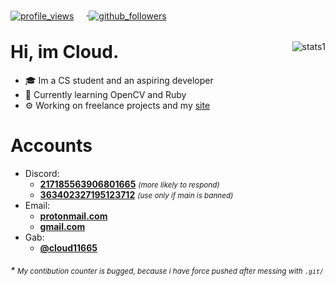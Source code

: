 <div class=root>
  <div class=badges align=left>
      <a href=https://github.com/Cloud11665>
        <img
         alt=profile_views
         align=center
         style="margin-right: 20px; margin-bottom: -10px"
         src=https://komarev.com/ghpvc/?username=Cloud11665&style=flat&color=brightgreen>
      </a> <!--
      <a href=https://steamcommunity.com/id/Cloud2137>
        <img
         alt=steam
         align=center
         style="margin-right: 20px; margin-bottom: -10px"
         src=https://img.shields.io/static/v1?label=Steam&message=Cloud11665&logo=steam&style=flat=>
      </a> -->
      <a href=https://github.com/Cloud11665>
        <img
         alt=github_followers
         align=center
         style="margin-right: 20px; margin-bottom: -10px"
         src=https://img.shields.io/github/followers/Cloud11665?style=social&label=Github&logo=github>
      </a>
      <!--
      <a href=https://twitter.com/cloud11665>
        <img
         alt=twitter_follow
         align=center
         style="margin-right: 20px; margin-bottom: -10px"
         src=https://img.shields.io/twitter/follow/Cloud11665?style=social&label=Twitter&logo=twitter&color=lightgray>
      </a>
      -->
  </div>
    <div class=stats>
        <img
         alt=stats1
         align=right
         style="object-fit: none; object-position: 0 -50px;"
         src=https://github-readme-stats.vercel.app/api?username=Cloud11665&count_private=true&show_icons=true&theme=gradient&bg_color=45,E76344,904E95&title_color=FFFFFF&text_color=FFFFFF&icon_color=FFFFFF>
      <h1>Hi, im Cloud.</h1>
      <ul>
        <li>🎓 Im a CS student and an aspiring developer</li>
        <li>📖 Currently learning OpenCV and Ruby</li>
        <li>⚙️ Working on freelance projects and my <a href=https://sabat.dev target="_blank" title=sabat.dev>site</a></li>
      </ul>
    </div>
    <!--<div class=langs align=center>
      <p></p>
      <br>
        <a href=https://github.com/Cloud11665>
          <img
          style="object-fit: none; object-position: 0 25px;"
          src=https://github-readme-stats.vercel.app/api/top-langs/?username=Cloud11665&theme=onedark&layout=default&card_width=600>
        </a>
      </br>
    </div>-->
<h1>Accounts</h1>
<ul>
  <li>
    Discord:
    <ul>
      <li>
        <a href="https://discord.gg/"><b>217185563906801665</b></a> <small><i>(more likely to respond)</i></small>
      </li>
      <li>
        <a href="https://discord.gg/"><b>363402327195123712</b></a> <small><i>(use only if main is banned)</i></small>
      </li>
    </ul>
  </li>
  <li>
    Email:
     <ul>
      <li>
        <a href="mailto:cloud11665@protonmail.com"><b>protonmail.com</b></a>
      </li>
      <li>
        <a href="mailto:cloud11665@gmail.com"><b>gmail.com</b></a>
      </li>
     </ul>
  </li>
  <li>
    Gab:
     <ul>
      <li>
        <a href="https://gab.com/cloud11665"><b>@cloud11665</b></a>
      </li>
     </ul>
  </li>
</ul>
  <h6>* <small>My contibution counter is bugged, because i have force pushed after messing with <code>.git/</code></small></h6>
</div>
